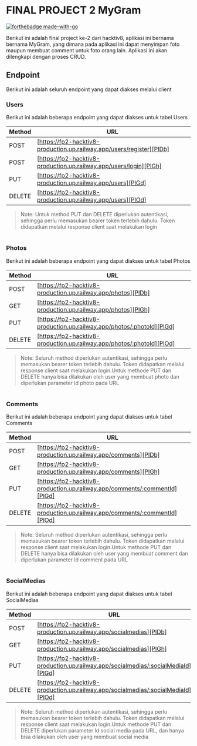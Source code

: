 # FINAL PROJECT 2 MyGram

[![forthebadge made-with-go](http://ForTheBadge.com/images/badges/made-with-go.svg)](https://go.dev/)


Berikut ini adalah final project ke-2 dari hacktiv8, aplikasi ini bernama bernama MyGram, yang dimana pada aplikasi ini  dapat menyimpan foto maupun membuat comment untuk foto orang lain. Aplikasi ini akan dilengkapi dengan proses CRUD.

## Endpoint
Berikut ini adalah seluruh endpoint yang dapat diakses melalui client

### Users
 
 Berikut ini adalah beberapa endpoint yang dapat diakses untuk tabel Users
 
 | Method | URL |
| ------ | ------ |
| POST | [https://fp2-hacktiv8-production.up.railway.app/users/register][PlDb] |
| POST | [https://fp2-hacktiv8-production.up.railway.app/users/login][PlGh] |
| PUT | [https://fp2-hacktiv8-production.up.railway.app/users][PlGd] |
| DELETE | [https://fp2-hacktiv8-production.up.railway.app/users][PlOd] |

> Note: Untuk method PUT dan DELETE diperlukan autentikasi, sehingga perlu memasukan bearer token terlebih dahulu. Token didapatkan melalui response client saat melakukan login
#
#

### Photos
  Berikut ini adalah beberapa endpoint yang dapat diakses untuk tabel Photos

 | Method | URL |
| ------ | ------ |
| POST | [https://fp2-hacktiv8-production.up.railway.app/photos][PlDb] |
| GET | [https://fp2-hacktiv8-production.up.railway.app/photos][PlGh] |
| PUT | [https://fp2-hacktiv8-production.up.railway.app/photos/:photoId][PlGd] |
| DELETE | [https://fp2-hacktiv8-production.up.railway.app/photos/:photoId][PlOd] |
> Note: Seluruh method diperlukan autentikasi, sehingga perlu memasukan bearer token terlebih dahulu. Token didapatkan melalui response client saat melakukan login.Untuk methode PUT dan DELETE hanya bisa dilakukan oleh user yang membuat photo dan diperlukan parameter Id photo pada URL
#
#

### Comments
  Berikut ini adalah beberapa endpoint yang dapat diakses untuk tabel Comments

 | Method | URL |
| ------ | ------ |
| POST | [https://fp2-hacktiv8-production.up.railway.app/comments][PlDb] |
| GET | [https://fp2-hacktiv8-production.up.railway.app/comments][PlGh] |
| PUT | [https://fp2-hacktiv8-production.up.railway.app/comments/:commentId][PlGd] |
| DELETE | [https://fp2-hacktiv8-production.up.railway.app/comments/:commentId][PlOd] |
> Note: Seluruh method diperlukan autentikasi, sehingga perlu memasukan bearer token terlebih dahulu. Token didapatkan melalui response client saat melakukan login.Untuk methode PUT dan DELETE hanya bisa dilakukan oleh user yang membuat comment dan diperlukan parameter Id comment pada URL 
#
#

 ### SocialMedias
  Berikut ini adalah beberapa endpoint yang dapat diakses untuk tabel SocialMedias

 | Method | URL |
| ------ | ------ |
| POST | [https://fp2-hacktiv8-production.up.railway.app/socialmedias][PlDb] |
| GET | [https://fp2-hacktiv8-production.up.railway.app/socialmedias][PlGh] |
| PUT | [https://fp2-hacktiv8-production.up.railway.app/socialmedias/:socialMediaId][PlGd] |
| DELETE | [https://fp2-hacktiv8-production.up.railway.app/socialmedias/:socialMediaId][PlOd] |

> Note: Seluruh method diperlukan autentikasi, sehingga perlu memasukan bearer token terlebih dahulu. Token didapatkan melalui response client saat melakukan login.Untuk methode PUT dan DELETE diperlukan parameter Id social media pada URL, dan hanya bisa dilakukan oleh user yang membuat social media
